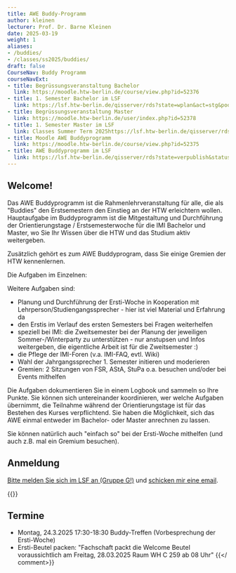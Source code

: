 ```yaml
---
title: AWE Buddy-Programm
author: kleinen
lecturer: Prof. Dr. Barne Kleinen
date: 2025-03-19
weight: 1
aliases: 
- /buddies/
- /classes/ss2025/buddies/
draft: false
CourseNav: Buddy Programm
courseNavExt:
- title: Begrüssungsveranstaltung Bachelor
  link: https://moodle.htw-berlin.de/course/view.php?id=52376
- title: 1. Semester Bachelor im LSF
  link: https://lsf.htw-berlin.de/qisserver/rds?state=wplan&act=stg&pool=stg&P.subc=plan&k_abstgv.abstgvnr=231&idcol=k_abstgv.abstgvnr&idval=231&r_zuordabstgv.semvonint=1&k_abstgv.dtxt=internationale&r_zuordabstgv.sembisint=1&purge=n&getglobal=n&text=Internationale+Medieninformatik+%28B%29%2C+Pr%C3%BCfungsOrdnung+20112&week=-20
- title: Begrüssungsveranstaltung Master
  link: https://moodle.htw-berlin.de/user/index.php?id=52378
- title: 1. Semester Master im LSF
  link: Classes Summer Term 2025https://lsf.htw-berlin.de/qisserver/rds?state=wplan&act=stg&pool=stg&P.subc=plan&k_abstgv.abstgvnr=312&idcol=k_abstgv.abstgvnr&idval=312&r_zuordabstgv.semvonint=1&k_abstgv.dtxt=internationale&r_zuordabstgv.sembisint=1&purge=n&getglobal=n&text=Internationale+Medieninformatik+%28M%29%2C+Pr%C3%BCfungsOrdnung+20162&week=-20
- title: Moodle AWE Buddyprogramm 
  link: https://moodle.htw-berlin.de/course/view.php?id=52375
- title: AWE Buddyprogramm im LSF
  link: https://lsf.htw-berlin.de/qisserver/rds?state=verpublish&status=init&vmfile=no&publishid=213925&moduleCall=webInfo&publishConfFile=webInfo&publishSubDir=veranstaltung
---
```


## Welcome!

Das AWE Buddyprogramm ist die Rahmenlehrveranstaltung für alle, die als "Buddies" den Erstsemestern den Einstieg an der HTW
erleichtern wollen. 
Hauptaufgabe im Buddyprogramm ist die Mitgestaltung und Durchführung der Orientierungstage / Erstsemesterwoche für die IMI Bachelor und Master, wo Sie Ihr Wissen über die HTW und das Studium aktiv weitergeben.

Zusätzlich gehört es zum AWE Buddyprogram, dass Sie einige Gremien der HTW kennenlernen.

Die Aufgaben im Einzelnen:

Weitere Aufgaben sind:
- Planung und Durchführung der Ersti-Woche in Kooperation mit Lehrperson/Studiengangssprecher - hier ist viel Material und Erfahrung da
- den Erstis im Verlauf des ersten Semesters bei Fragen weiterhelfen
- speziell bei IMI: die Zweitsemester bei der Planung der jeweiligen Sommer-/Winterparty zu unterstützen - nur anstupsen und Infos weitergeben, die eigentliche Arbeit ist für die Zweitsemester :)
- die Pflege der IMI-Foren (v.a. IMI-FAQ, evtl. Wiki)
- Wahl der Jahrgangssprecher 1. Semester initieren und moderieren
- Gremien: 2 Sitzungen von FSR, AStA, StuPa o.a. besuchen und/oder bei Events mithelfen

Die Aufgaben dokumentieren Sie in einem Logbook und sammeln so Ihre Punkte. Sie können sich untereinander koordinieren, wer welche Aufgaben übernimmt, die Teilnahme während der Orientierungstage ist für das Bestehen des Kurses verpflichtend. Sie haben die Möglichkeit, sich das AWE einmal entweder im Bachelor- oder Master anrechnen 
zu lassen. 

Sie können natürlich auch "einfach so" bei der Ersti-Woche mithelfen (und auch z.B. mal ein Gremium besuchen).

## Anmeldung

[Bitte melden Sie sich im LSF an (Gruppe G!)](https://lsf.htw-berlin.de/qisserver/rds?state=verpublish&status=init&vmfile=no&publishid=213925&moduleCall=webInfo&publishConfFile=webInfo&publishSubDir=veranstaltung) und [schicken mir eine email](mailto:kleinen@htw-berlin.de).

{{<comment>}}
## Termine

- Montag, 24.3.2025 17:30-18:30 Buddy-Treffen (Vorbesprechung der Ersti-Woche)
- Ersti-Beutel packen: "Fachschaft packt die Welcome Beutel voraussichtlich am Freitag, 28.03.2025
Raum WH C 259 ab 08 Uhr"
{{</ comment>}}

